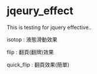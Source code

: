 jqeury_effect
=============

This is testing for jquery effective..

isotop : 液態滑動效果

flip : 翻頁(翻牌)效果

quick_flip : 翻頁效果(簡單)